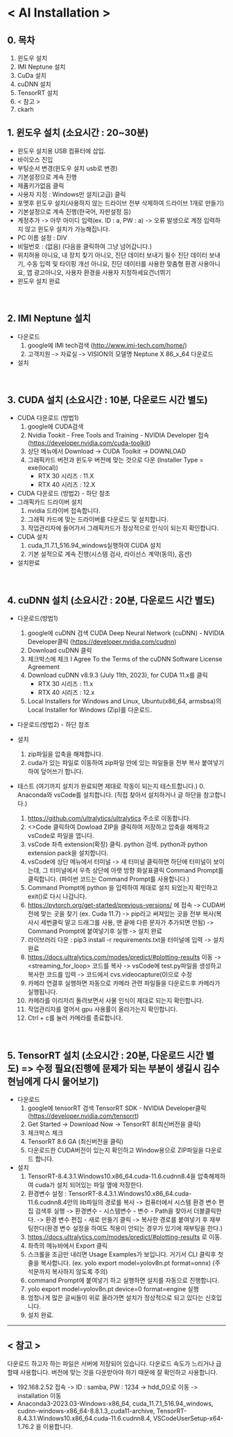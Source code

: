 # < AI Installation >

## 0. 목차


1. 윈도우 설치
2. IMI Neptune 설치
3. CuDa 설치
4. cuDNN 설치
5. TensorRT 설치
6. < 참고 >
7. ckarh

## 1. 윈도우 설치 (소요시간 : 20~30분)
- 윈도우 설치용 USB 컴퓨터에 삽입. 
- 바이오스 진입 
- 부팅순서 변경(윈도우 설치 usb로 변경)
- 기본설정으로 계속 진행
- 제품키가없음 클릭
- 사용자 지정 : Windows만 설치(고급) 클릭
- 포멧후 윈도우 설치(사용하지 않는 드라이브 전부 삭제하여 드라이브 1개로 만들기)
- 기본설정으로 계속 진행(한국어, 자판설정 등)
- 계정추가 -> 아무 아이디 입력(ex. ID : a, PW : a) -> 오류 발생으로 계정 입력하지 않고 윈도우 설치가 가능해집니다.
- PC 이름 설정 : DIV
- 비밀번호 : (없음) (다음을 클릭하여 그냥 넘어갑니다.)
- 위치허용 아니요, 내 장치 찾기 아니오, 진단 데이터 보내기 필수 진단 데이터 보내기, 수동 입력 및 타이핑 개선 아니요, 진단 데이터를 사용한 맞춤형 환경 사용아니요, 앱 광고아니오, 사용자 환경을 사용자 지정하세요건너뛰기
- 윈도우 설치 완료


<br>

## 2. IMI Neptune 설치
- 다운로드
    1. google에 IMI tech검색 (http://www.imi-tech.com/home/)
    2. 고객지원 -> 자료실 -> VISION의 모델명 Neptune X 86_x_64 다운로드
- 설치

<br>

## 3. CUDA 설치 (소요시간 : 10분, 다운로드 시간 별도)
- CUDA 다운로드 (방법1)
    1. google에 CUDA검색
    2. Nvidia Tookit - Free Tools and Training - NVIDIA Developer 접속 (https://developer.nvidia.com/cuda-toolkit)
    3. 상단 메뉴에서 Download -> CUDA Toolkit -> DOWNLOAD 
    4. 그래픽카드 버전과 윈도우 버전에 맞는 것으로 다운 (Installer Type = exe(local))
        + RTX 30 시리즈 : 11.X
        + RTX 40 시리즈 : 12.X
- CUDA 다운로드 (방법2) - 하단 참조
- 그래픽카드 드라이버 설치 
    1. nvidia 드라이버 접속합니다.
    2. 그래픽 카드에 맞는 드라이버를 다운로드 및 설치합니다.
    3. 작업관리자에 들어가서 그래픽카드가 정상적으로 인식이 되는지 확인합니다.
- CUDA 설치 
    1. cuda_11.7.1_516.94_windows실행하여 CUDA 설치 
    2. 기본 설적으로 계속 진행(시스템 검사, 라이선스 계약(동의), 옵션) 
- 설치완료

<br>

## 4. cuDNN 설치 (소요시간 : 20분, 다운로드 시간 별도)
- 다운로드(방법1)
    1. google에 cuDNN 검색 CUDA Deep Neural Network (cuDNN) - NVIDIA Developer클릭 (https://developer.nvidia.com/cudnn)
    2. Download cuDNN 클릭
    3. 체크박스에 체크 I Agree To the Terms of the cuDNN Software License Agreement
    4. Download cuDNN v8.9.3 (July 11th, 2023), for CUDA 11.x를 클릭
        + RTX 30 시리즈 : 11.x
        + RTX 40 시리즈 : 12.x
    5. Local Installers for Windows and Linux, Ubuntu(x86_64, armsbsa)의 Local Installer for Windows (Zip)를 다운로드. 
- 다운로드(방법2) - 하단 참조
- 설치
    1. zip파일을 압축을 해제합니다.
    2. cuda가 있는 파일로 이동하여 zip파일 안에 있는 파일들을 전부 복사 붙여넣기 하여 덮어쓰기 합니다.

- 테스트 (여기까지 설치가 완료되면 제대로 작동이 되는지 테스트합니다.)
    0. Anaconda와 vsCode를 설치합니다. (직접 찾아서 설치하거나 글 하단을 참고합니다.)
    1. https://github.com/ultralytics/ultralytics 주소로 이동합니다.
    2. <>Code 클릭하여 Dowload ZIP을 클릭하여 저장하고 압축을 해제하고 vsCode로 파일을 엽니다. 
    3. vsCode 좌측 extension(확장) 클릭. python 검색. python과 python extension pack을 설치합니다.
    4. vsCode에 상단 메뉴에서 터미널 -> 새 터미널 클릭하면 하단에 터미널이 보이는데, 그 터미널에서 우측 상단에 아랫 방향 화살표클릭 Command Prompt를 클릭합니다. (파이썬 코드는 Command Prompt를 사용합니다.)
    5. Command Prompt에 python 을 입력하여 제대로 설치 되었는지 확인하고 exit()로 다시 나갑니다.
    6. https://pytorch.org/get-started/previous-versions/ 에 접속 -> CUDA버전에 맞는 곳을 찾기 (ex. Cuda 11.7) -> pip라고 써져있는 곳을 전부 복사(복사시 세번클릭 말고 드래그를 사용, 맨 끝에 다른 문자가 추가되면 안됨) -> Command Prompt에 붙여넣기후 실행 -> 설치 완료
    7. 라이브러리 다운 : pip3 install -r requirements.txt을 터미널에 입력 -> 설치 완료
    8. https://docs.ultralytics.com/modes/predict/#plotting-results 이동 -> <streaming_for_loop> 코드를 복사 -> vsCode에 test.py파일을 생성하고 복사한 코드를 입력 -> 코드에서 cvs.videocapture(0)으로 수정
    9. 카메라 연결후 실행하면 자동으로 카메라 관련 파일들을 다운로드후 카메라가 실행됩니다. 
    10. 카메라를 이리저리 돌려보면서 사물 인식이 제대로 되는지 확인합니다. 
    11. 작업관리자를 열어서 gpu 사용률이 올라가는지 확인합니다. 
    12. Ctrl + c를 눌러 카메라를 종료합니다.

<br>

## 5. TensorRT 설치 (소요시간 : 20분, 다운로드 시간 별도) => 수정 필요(진행에 문제가 되는 부분이 생길시 김수현님에게 다시 물어보기)
- 다운로드
    1. google에 tensorRT 검색 TensorRT SDK - NVIDIA Developer클릭 (https://developer.nvidia.com/tensorrt)
    2. Get Started -> Download Now -> TensorRT 8(최신버전을 클릭)
    3. 체크박스 체크
    4. TensorRT 8.6 GA (최신버전을 클릭)
    5. 다운로드한 CUDA버전이 있는지 확인하고 Window용으로 ZIP파일을 다운로드 합니다.
- 설치
    1. TensorRT-8.4.3.1.Windows10.x86_64.cuda-11.6.cudnn8.4을 압축해제하여 cuda가 설치 되어있는 파일 옆에 저장한다. 
    2. 환경변수 설정 : TensorRT-8.4.3.1.Windows10.x86_64.cuda-11.6.cudnn8.4안의 lib파일의 경로를 복사 -> 컴퓨터에서  시스템 환경 변수 편집 검색후 실행 -> 환경변수 - 시스템변수 - 변수 - Path을 찾아서 더블클릭한다. -> 환경 변수 편집 - 새로 만들기 클릭 -> 복사한 경로를 붙여넣기 후 재부팅한다(환경 변수 설정을 하여도 적용이 안되는 경우가 있기에 재부팅을 한다.)
    3. https://docs.ultralytics.com/modes/predict/#plotting-results 로 이동. 
    4. 좌측의 메뉴바에서 Export 클릭
    5. 스크롤을 조금만 내리면 Usage Examples가 보입니다. 거기서 CLI 클릭후 첫줄을 복사합니다. (ex. yolo export model=yolov8n.pt format=onnx) (주석문까지 복사하지 않도록 주의)
    6. command Prompt에 붙여넣기 하고 실행하면 설치를 자동으로 진행합니다. 
    7. yolo export model=yolov8n.pt device=0 format=engine 실행
    8. 엄청나게 많은 글씨들이 위로 올라가면 설치가 정상적으로 되고 있다는 신호입니다.
    9.  설치 완료. 


---
## < 참고 >
다운로드 하고자 하는 파일은 서버에 저장되어 있습니다. 
다운로드 속도가 느리거나 급할때 사용합니다.
버전에 맞는 것을 다운받아야 하기 때문에 잘 확인하고 사용합니다.

- 192.168.2.52 접속 -> ID : samba, PW : 1234 -> hdd_0으로 이동 -> installation 이동
- Anaconda3-2023.03-Windows-x86_64, cuda_11.7.1_516.94_windows, cudnn-windows-x86_64-8.8.1.3_cuda11-archive, TensorRT-8.4.3.1.Windows10.x86_64.cuda-11.6.cudnn8.4, VSCodeUserSetup-x64-1.76.2 을 이용합니다. 